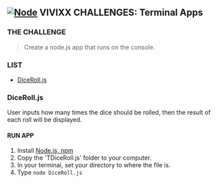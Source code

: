 ## **[![Node]("Node")](https://nodejs.org/en/) VIVIXX CHALLENGES: Terminal Apps**

### THE CHALLENGE
> Create a node.js app that runs on the console.

### LIST
- [DiceRoll.js](#diceroll)

### DiceRoll.js
User inputs how many times the dice should be rolled, then the result of each roll will be displayed.
#### RUN APP
1. Install [Node.js, npm](https://docs.npmjs.com/getting-started/installing-node)
2. Copy the 'TDiceRoll.js' folder to your computer.
3. In your terminal, set your directory to where the file is.
4. Type `node DiceRoll.js`
